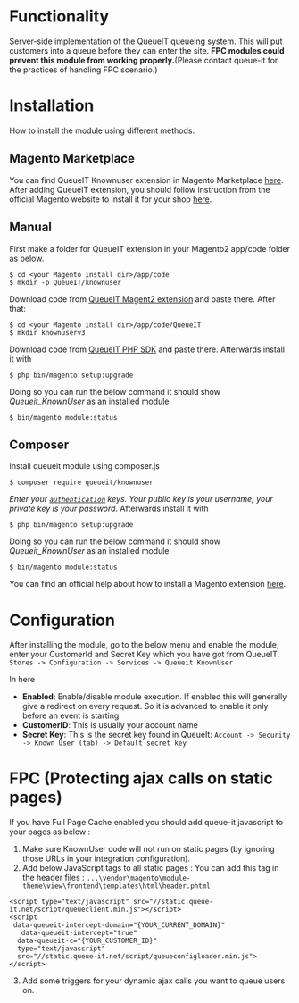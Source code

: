 

# Functionality

Server-side implementation of the QueueIT queueing system. This will put customers into a queue before they can enter the site.
**FPC modules could prevent this module from working properly.**(Please contact queue-it for the practices of handling FPC scenario.)

# Installation
How to install the module using different methods.

## Magento Marketplace
You can find QueueIT Knownuser extension in Magento Marketplace [here](https://marketplace.magento.com/queueit-knownuser.html).
After adding QueueIT extension, you should follow instruction from the official Magento website to install it for your shop [here](https://docs.magento.com/marketplace/user_guide/buyers/install-extension.html).

## Manual
First make a folder for QueueIT extension in your Magento2 app/code folder as below.
```
$ cd <your Magento install dir>/app/code
$ mkdir -p QueueIT/knownuser
```
Download code from [QueueIT Magent2 extension](https://github.com/queueit/KnownUser.V3.MagentoV2) and paste there.
After that:
```
$ cd <your Magento install dir>/app/code/QueueIT
$ mkdir knownuserv3
```
Download code from [QueueIT PHP SDK](https://github.com/queueit/KnownUser.V3.PHP) and paste there.
Afterwards install it with
```
$ php bin/magento setup:upgrade
```
Doing so you can run the below command it should show *Queueit_KnownUser* as an installed module 
```
$ bin/magento module:status
```

## Composer

Install queueit module using composer.js
```
$ composer require queueit/knownuser
```
*Enter your [`authentication`](https://devdocs.magento.com/guides/v2.3/install-gde/prereq/connect-auth.html) keys. Your public key is your username; your private key is your password.*
Afterwards install it with
```
$ php bin/magento setup:upgrade
```
Doing so you can run the below command it should show *Queueit_KnownUser* as an installed module 
```
$ bin/magento module:status
```
You can find an official help about how to install a Magento extension [here](https://devdocs.magento.com/extensions/install/).
# Configuration
After installing the module, go to the below menu and enable the module, enter your CustomerId and Secret Key which you have got from QueueIT.
`Stores -> Configuration -> Services -> Queueit KnownUser`

In here 

- **Enabled**: Enable/disable module execution. If enabled this will generally give a redirect on every request. So it is advanced to enable it only before an event is starting.
- **CustomerID**: This is usually your account name
- **Secret Key**: This is the secret key found in QueueIt: `Account -> Security -> Known User (tab) -> Default secret key` 

# FPC  (Protecting ajax calls on static pages)
If you have Full Page Cache enabled you should add queue-it javascript to your pages as below :
1) Make sure KnownUser code will not run on static pages (by ignoring those URLs in your integration configuration).
2) Add below JavaScript tags to all static pages : 
You can add this tag in the header files : `...\vendor\magento\module-theme\view\frontend\templates\html\header.phtml`

```
<script type="text/javascript" src="//static.queue-it.net/script/queueclient.min.js"></script>
<script
 data-queueit-intercept-domain="{YOUR_CURRENT_DOMAIN}"
   data-queueit-intercept="true"
  data-queueit-c="{YOUR_CUSTOMER_ID}"
  type="text/javascript"
  src="//static.queue-it.net/script/queueconfigloader.min.js">
</script>
```
3) Add some triggers for your dynamic ajax calls you want to queue users on.